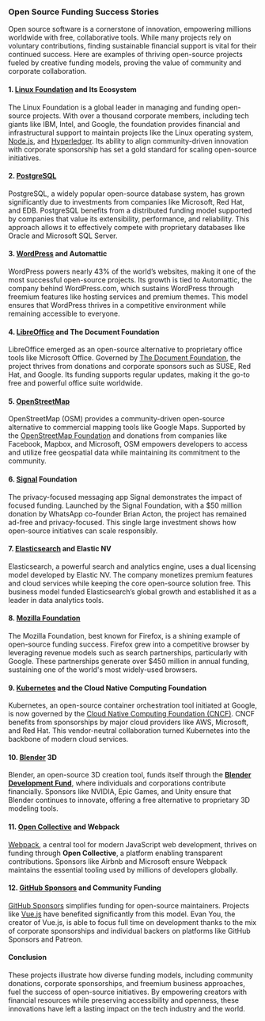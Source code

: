 ### Open Source Funding Success Stories

Open source software is a cornerstone of innovation, empowering millions worldwide with free, collaborative tools. While many projects rely on voluntary contributions, finding sustainable financial support is vital for their continued success. Here are examples of thriving open-source projects fueled by creative funding models, proving the value of community and corporate collaboration.

#### **1. [Linux Foundation](https://www.linuxfoundation.org) and Its Ecosystem**
The Linux Foundation is a global leader in managing and funding open-source projects. With over a thousand corporate members, including tech giants like IBM, Intel, and Google, the foundation provides financial and infrastructural support to maintain projects like the Linux operating system, [Node.js](https://nodejs.org), and [Hyperledger](https://www.hyperledger.org). Its ability to align community-driven innovation with corporate sponsorship has set a gold standard for scaling open-source initiatives.

#### **2. [PostgreSQL](https://www.postgresql.org)**
PostgreSQL, a widely popular open-source database system, has grown significantly due to investments from companies like Microsoft, Red Hat, and EDB. PostgreSQL benefits from a distributed funding model supported by companies that value its extensibility, performance, and reliability. This approach allows it to effectively compete with proprietary databases like Oracle and Microsoft SQL Server.

#### **3. [WordPress](https://wordpress.org) and Automattic**
WordPress powers nearly 43% of the world’s websites, making it one of the most successful open-source projects. Its growth is tied to Automattic, the company behind WordPress.com, which sustains WordPress through freemium features like hosting services and premium themes. This model ensures that WordPress thrives in a competitive environment while remaining accessible to everyone.

#### **4. [LibreOffice](https://www.libreoffice.org) and The Document Foundation**
LibreOffice emerged as an open-source alternative to proprietary office tools like Microsoft Office. Governed by [The Document Foundation](https://www.documentfoundation.org), the project thrives from donations and corporate sponsors such as SUSE, Red Hat, and Google. Its funding supports regular updates, making it the go-to free and powerful office suite worldwide.

#### **5. [OpenStreetMap](https://www.openstreetmap.org)**
OpenStreetMap (OSM) provides a community-driven open-source alternative to commercial mapping tools like Google Maps. Supported by the [OpenStreetMap Foundation](https://wiki.osmfoundation.org/wiki/Main_Page) and donations from companies like Facebook, Mapbox, and Microsoft, OSM empowers developers to access and utilize free geospatial data while maintaining its commitment to the community.

#### **6. [Signal](https://signal.org) Foundation**
The privacy-focused messaging app Signal demonstrates the impact of focused funding. Launched by the Signal Foundation, with a $50 million donation by WhatsApp co-founder Brian Acton, the project has remained ad-free and privacy-focused. This single large investment shows how open-source initiatives can scale responsibly.

#### **7. [Elasticsearch](https://www.elastic.co) and Elastic NV**
Elasticsearch, a powerful search and analytics engine, uses a dual licensing model developed by Elastic NV. The company monetizes premium features and cloud services while keeping the core open-source solution free. This business model funded Elasticsearch’s global growth and established it as a leader in data analytics tools.

#### **8. [Mozilla Foundation](https://foundation.mozilla.org)**
The Mozilla Foundation, best known for Firefox, is a shining example of open-source funding success. Firefox grew into a competitive browser by leveraging revenue models such as search partnerships, particularly with Google. These partnerships generate over $450 million in annual funding, sustaining one of the world's most widely-used browsers.

#### **9. [Kubernetes](https://kubernetes.io) and the Cloud Native Computing Foundation**
Kubernetes, an open-source container orchestration tool initiated at Google, is now governed by the [Cloud Native Computing Foundation (CNCF)](https://cncf.io). CNCF benefits from sponsorships by major cloud providers like AWS, Microsoft, and Red Hat. This vendor-neutral collaboration turned Kubernetes into the backbone of modern cloud services.

#### **10. [Blender](https://www.blender.org) 3D**
Blender, an open-source 3D creation tool, funds itself through the **[Blender Development Fund](https://fund.blender.org)**, where individuals and corporations contribute financially. Sponsors like NVIDIA, Epic Games, and Unity ensure that Blender continues to innovate, offering a free alternative to proprietary 3D modeling tools.

#### **11. [Open Collective](https://opencollective.com) and Webpack**
[Webpack](https://webpack.js.org), a central tool for modern JavaScript web development, thrives on funding through **Open Collective**, a platform enabling transparent contributions. Sponsors like Airbnb and Microsoft ensure Webpack maintains the essential tooling used by millions of developers globally.

#### **12. [GitHub Sponsors](https://github.com/sponsors) and Community Funding**
[GitHub Sponsors](https://github.com/sponsors) simplifies funding for open-source maintainers. Projects like [Vue.js](https://vuejs.org) have benefited significantly from this model. Evan You, the creator of Vue.js, is able to focus full time on development thanks to the mix of corporate sponsorships and individual backers on platforms like GitHub Sponsors and Patreon.

#### **Conclusion**
These projects illustrate how diverse funding models, including community donations, corporate sponsorships, and freemium business approaches, fuel the success of open-source initiatives. By empowering creators with financial resources while preserving accessibility and openness, these innovations have left a lasting impact on the tech industry and the world.
